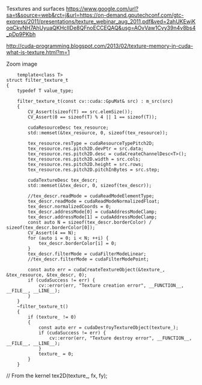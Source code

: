 Tesxtures and surfaces
https://www.google.com/url?sa=t&source=web&rct=j&url=https://on-demand.gputechconf.com/gtc-express/2011/presentations/texture_webinar_aug_2011.pdf&ved=2ahUKEwjKoqCkvNH7AhUyuaQKHcIIDe8QFnoECCEQAQ&usg=AOvVaw1Cvy39n4v8bs4_pDp9PKbh

http://cuda-programming.blogspot.com/2013/02/texture-memory-in-cuda-what-is-texture.html?m=1

Zoom image

        template<class T>
	struct filter_texture_t
	{
		typedef T value_type;

		filter_texture_t(const cv::cuda::GpuMat& src) : m_src(src)
		{
			CV_Assert(sizeof(T) == src.elemSize());
			CV_Assert(0 == sizeof(T) % 4 || 1 == sizeof(T));

			cudaResourceDesc tex_resource;
			std::memset(&tex_resource, 0, sizeof(tex_resource));

			tex_resource.resType = cudaResourceTypePitch2D;
			tex_resource.res.pitch2D.devPtr = src.data;
			tex_resource.res.pitch2D.desc = cudaCreateChannelDesc<T>();
			tex_resource.res.pitch2D.width = src.cols;
			tex_resource.res.pitch2D.height = src.rows;
			tex_resource.res.pitch2D.pitchInBytes = src.step;

			cudaTextureDesc tex_descr;
			std::memset(&tex_descr, 0, sizeof(tex_descr));

			//tex_descr.readMode = cudaReadModeElementType;
			tex_descr.readMode = cudaReadModeNormalizedFloat;
			tex_descr.normalizedCoords = 0;
			tex_descr.addressMode[0] = cudaAddressModeClamp;
			tex_descr.addressMode[1] = cudaAddressModeClamp;
			const auto N = sizeof(tex_descr.borderColor) / sizeof(tex_descr.borderColor[0]);
			CV_Assert(4 == N);
			for (auto i = 0; i < N; ++i) {
				tex_descr.borderColor[i] = 0;
			}
			tex_descr.filterMode = cudaFilterModeLinear;
			//tex_descr.filterMode = cudaFilterModePoint;

			const auto err = cudaCreateTextureObject(&texture_, &tex_resource, &tex_descr, 0);
			if (cudaSuccess != err) {
				cv::error(err, "Texture creation error", __FUNCTION__, __FILE__, __LINE__);
			}
		}
		~filter_texture_t()
		{
			if (texture_ != 0)
			{
				const auto err = cudaDestroyTextureObject(texture_);
				if (cudaSuccess != err) {
					cv::error(err, "Texture destroy error", __FUNCTION__, __FILE__, __LINE__);
				}
				texture_ = 0;
			}
		}
// From the kernel
  tex2D<float4>(texture_, fx, fy);
